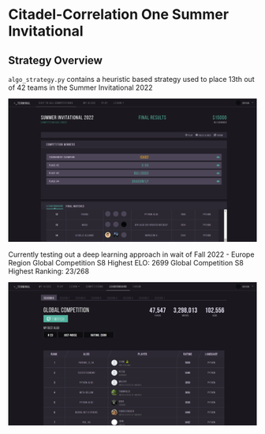 # Citadel-Correlation One Summer Invitational

## Strategy Overview

`algo_strategy.py` contains a heuristic based strategy used to place 13th out of 42 teams in the Summer Invitational 2022

![Summer Invitational](Terminal.png)

Currently testing out a deep learning approach in wait of Fall 2022 - Europe Region
Global Competition S8 Highest ELO: 2699
Global Competition S8 Highest Ranking: 23/268

![Global Competition](Terminal1.png)
